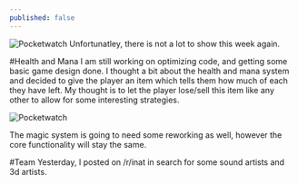```yaml
---
published: false
---
```


![Pocketwatch]()
Unfortunatley, there is not a lot to show this week again.

<!--excerpt-->

#Health and Mana
I am still working on optimizing code, and getting some basic game design done. I thought a bit about the health and mana system and decided to give the player an item which tells them how much of each they have left. My thought is to let the player lose/sell this item like any other to allow for some interesting strategies. 

![Pocketwatch]()

The magic system is going to need some reworking as well, however the core functionality will stay the same.

#Team
Yesterday, I posted on /r/inat in search for some sound artists and 3d artists.